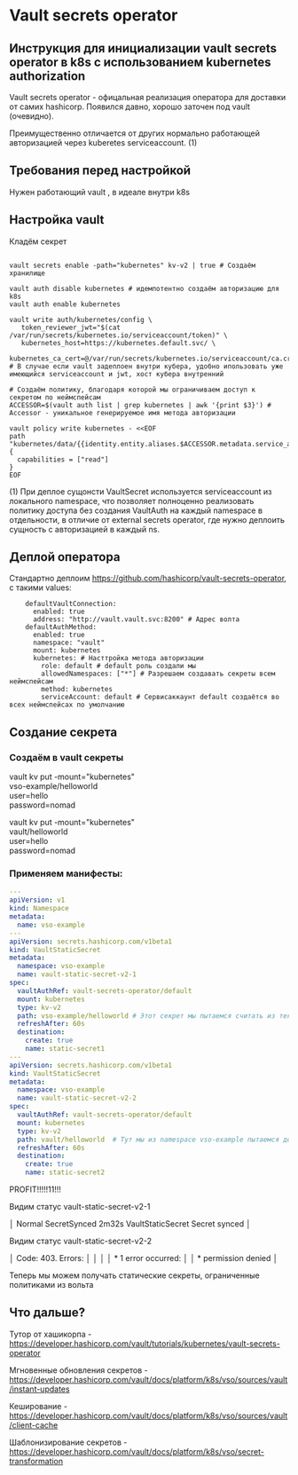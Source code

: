 # Vault secrets operator
## Инструкция для инициализации vault secrets operator в k8s с использованием kubernetes authorization

Vault secrets operator - офицальная реализация оператора для доставки от самих hashicorp.
Появился давно, хорошо заточен под vault (очевидно).

Преимущественно отличается от других нормально работающей авторизацией через kuberetes serviceaccount. (1) 

## Требования перед настройкой

Нужен работающий vault , в идеале внутри k8s

## Настройка vault

Кладём секрет

```

vault secrets enable -path="kubernetes" kv-v2 | true # Создаём хранилище

vault auth disable kubernetes # идемпотентно создаём авторизацию для k8s
vault auth enable kubernetes

vault write auth/kubernetes/config \
   token_reviewer_jwt="$(cat /var/run/secrets/kubernetes.io/serviceaccount/token)" \
   kubernetes_host=https://kubernetes.default.svc/ \
   kubernetes_ca_cert=@/var/run/secrets/kubernetes.io/serviceaccount/ca.crt # В случае если vault задеплоен внутри кубера, удобно ипользовать уже имеющийся serviceaccount и jwt, хост кубера внутренний

# Создаём политику, благодаря которой мы ограничиваем доступ к секретом по неймспейсам
ACCESSOR=$(vault auth list | grep kubernetes | awk '{print $3}') # Accessor - уникальное генерируемое имя метода авторизации

vault policy write kubernetes - <<EOF
path "kubernetes/data/{{identity.entity.aliases.$ACCESSOR.metadata.service_account_namespace}}/*" {
  capabilities = ["read"]
}
EOF
```

(1) При деплое сущонсти VaultSecret используется serviceaccount из локального namespace, что позволяет полноценно реализовать политику доступа без создания VaultAuth на каждый namespace в отдельности, в отличие от external secrets operator, где нужно деплоить сущность с авторизацией в каждый ns.

## Деплой оператора

Стандартно деплоим https://github.com/hashicorp/vault-secrets-operator, с такими values:

```
    defaultVaultConnection:
      enabled: true
      address: "http://vault.vault.svc:8200" # Адрес волта
    defaultAuthMethod:
      enabled: true
      namespace: "vault"
      mount: kubernetes
      kubernetes: # Насттройка метода авторизации
        role: default # default роль создали мы
        allowedNamespaces: ["*"] # Разрешаем создавать секреты всем неймспейсам
        method: kubernetes
        serviceAccount: default # Сервисаккаунт default создаётся во всех неймспейсах по умолчанию
```

## Создание секрета

### Создаём в vault секреты

vault kv put -mount="kubernetes"  \
  vso-example/helloworld \
  user=hello \
  password=nomad

vault kv put -mount="kubernetes"  \
  vault/helloworld \
  user=hello \
  password=nomad






### Применяем манифесты:

``` yaml
---
apiVersion: v1
kind: Namespace
metadata:
  name: vso-example
---
apiVersion: secrets.hashicorp.com/v1beta1
kind: VaultStaticSecret
metadata:
  namespace: vso-example
  name: vault-static-secret-v2-1
spec:
  vaultAuthRef: vault-secrets-operator/default
  mount: kubernetes
  type: kv-v2
  path: vso-example/helloworld # Этот секрет мы пытаемся считать из текущего неймспейса
  refreshAfter: 60s
  destination:
    create: true
    name: static-secret1
---
apiVersion: secrets.hashicorp.com/v1beta1
kind: VaultStaticSecret
metadata:
  namespace: vso-example
  name: vault-static-secret-v2-2
spec:
  vaultAuthRef: vault-secrets-operator/default 
  mount: kubernetes
  type: kv-v2
  path: vault/helloworld  # Тут мы из namespace vso-example пытаемся достать секрет по другому пути
  refreshAfter: 60s
  destination:
    create: true
    name: static-secret2
```

PROFIT!!!!!11!!!

Видим статус vault-static-secret-v2-1

│   Normal  SecretSynced   2m32s  VaultStaticSecret  Secret synced                                                                                                     │

Видим статус vault-static-secret-v2-2

│ Code: 403. Errors:                                                                                                                                                   │
│                                                                                                                                                                      │
│ * 1 error occurred:                                                                                                                                                  │
│   * permission denied                                                                                                                                                │

Теперь мы можем получать статические секреты, ограниченные политиками из вольта

## Что дальше?

Тутор от хашикорпа - https://developer.hashicorp.com/vault/tutorials/kubernetes/vault-secrets-operator

Мгновенные обновления секретов - https://developer.hashicorp.com/vault/docs/platform/k8s/vso/sources/vault/instant-updates

Кеширование - https://developer.hashicorp.com/vault/docs/platform/k8s/vso/sources/vault/client-cache

Шаблонизирование секретов - https://developer.hashicorp.com/vault/docs/platform/k8s/vso/secret-transformation

